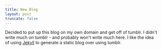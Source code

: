 ```yaml
---
title: New Blog
layout: post
truncate: false
---
```


Decided to put up this blog on my own domain and get off of tumblr.
I didn't write much on tumblr - and probably won't write much here.
I like the idea of using [Jekyll](http://jekyllrb.com "Jekyll") to
generate a static blog over using tumblr.
